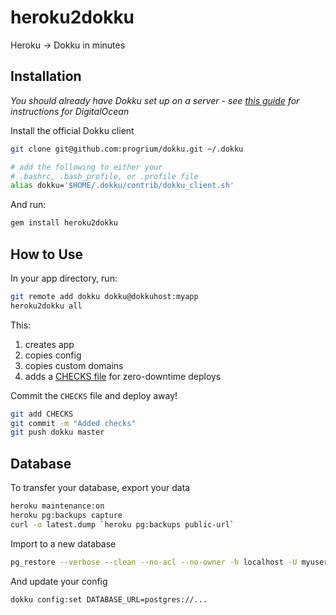 # heroku2dokku

Heroku -> Dokku in minutes

## Installation

*You should already have Dokku set up on a server - see [this guide](https://github.com/ankane/shorts/blob/master/Dokku-Digital-Ocean.md) for instructions for DigitalOcean*

Install the official Dokku client

```sh
git clone git@github.com:progrium/dokku.git ~/.dokku

# add the following to either your
# .bashrc, .bash_profile, or .profile file
alias dokku='$HOME/.dokku/contrib/dokku_client.sh'
```

And run:

```sh
gem install heroku2dokku
```

## How to Use

In your app directory, run:

```sh
git remote add dokku dokku@dokkuhost:myapp
heroku2dokku all
```

This:

1. creates app
2. copies config
3. copies custom domains
3. adds a [CHECKS file](http://progrium.viewdocs.io/dokku/checks-examples.md) for zero-downtime deploys

Commit the `CHECKS` file and deploy away!

```sh
git add CHECKS
git commit -m "Added checks"
git push dokku master
```

## Database

To transfer your database, export your data

```sh
heroku maintenance:on
heroku pg:backups capture
curl -o latest.dump `heroku pg:backups public-url`
```

Import to a new database

```sh
pg_restore --verbose --clean --no-acl --no-owner -h localhost -U myuser -d mydb latest.dump
```

And update your config

```
dokku config:set DATABASE_URL=postgres://...
```
